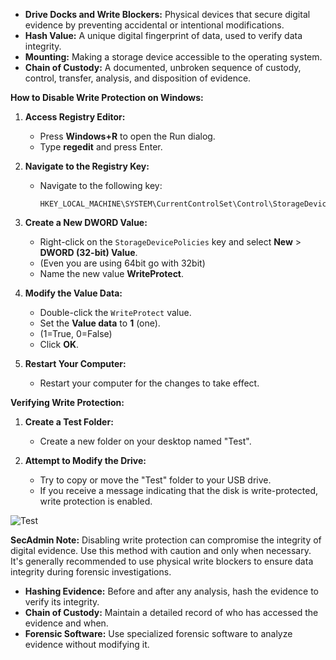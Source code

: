 
* **Drive Docks and Write Blockers:** Physical devices that secure digital evidence by preventing accidental or intentional modifications.
* **Hash Value:** A unique digital fingerprint of data, used to verify data integrity.
* **Mounting:** Making a storage device accessible to the operating system.
* **Chain of Custody:** A documented, unbroken sequence of custody, control, transfer, analysis, and disposition of evidence.

**How to Disable Write Protection on Windows:**

1. **Access Registry Editor:**
   - Press **Windows+R** to open the Run dialog.
   - Type **regedit** and press Enter.

2. **Navigate to the Registry Key:**
   - Navigate to the following key:
     ```
     HKEY_LOCAL_MACHINE\SYSTEM\CurrentControlSet\Control\StorageDevicePolicies
     ```

3. **Create a New DWORD Value:**
   - Right-click on the `StorageDevicePolicies` key and select **New** > **DWORD (32-bit) Value**.
   - (Even you are using 64bit go with 32bit)
   - Name the new value **WriteProtect**.

4. **Modify the Value Data:**
   - Double-click the `WriteProtect` value.
   - Set the **Value data** to **1** (one).
   -  (1=True, 0=False)
   - Click **OK**.
   

5. **Restart Your Computer:**
   - Restart your computer for the changes to take effect.

**Verifying Write Protection:**

1. **Create a Test Folder:**
   - Create a new folder on your desktop named "Test".

2. **Attempt to Modify the Drive:**
   - Try to copy or move the "Test" folder to your USB drive.
   - If you receive a message indicating that the disk is write-protected, write protection is enabled.

![Test](https://github.com/user-attachments/assets/df9ca698-a217-4e1e-821b-e3c5e81fec65)


**SecAdmin Note:** Disabling write protection can compromise the integrity of digital evidence. Use this method with caution and only when necessary. It's generally recommended to use physical write blockers to ensure data integrity during forensic investigations.
 
* **Hashing Evidence:** Before and after any analysis, hash the evidence to verify its integrity.
* **Chain of Custody:** Maintain a detailed record of who has accessed the evidence and when.
* **Forensic Software:** Use specialized forensic software to analyze evidence without modifying it.


